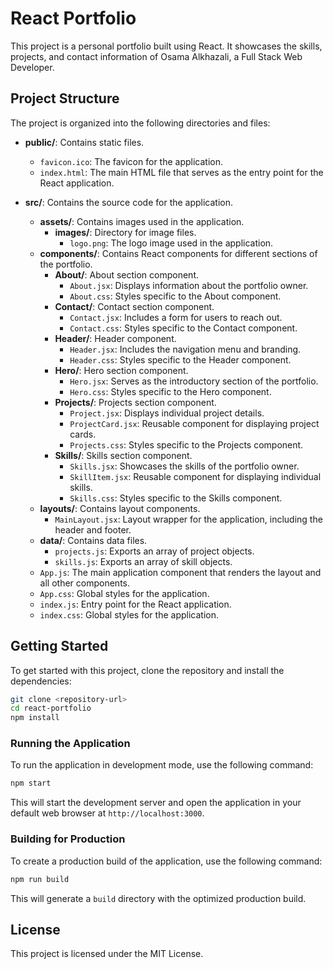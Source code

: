 # React Portfolio

This project is a personal portfolio built using React. It showcases the skills, projects, and contact information of Osama Alkhazali, a Full Stack Web Developer.

## Project Structure

The project is organized into the following directories and files:

- **public/**: Contains static files.
  - `favicon.ico`: The favicon for the application.
  - `index.html`: The main HTML file that serves as the entry point for the React application.

- **src/**: Contains the source code for the application.
  - **assets/**: Contains images used in the application.
    - **images/**: Directory for image files.
      - `logo.png`: The logo image used in the application.
  - **components/**: Contains React components for different sections of the portfolio.
    - **About/**: About section component.
      - `About.jsx`: Displays information about the portfolio owner.
      - `About.css`: Styles specific to the About component.
    - **Contact/**: Contact section component.
      - `Contact.jsx`: Includes a form for users to reach out.
      - `Contact.css`: Styles specific to the Contact component.
    - **Header/**: Header component.
      - `Header.jsx`: Includes the navigation menu and branding.
      - `Header.css`: Styles specific to the Header component.
    - **Hero/**: Hero section component.
      - `Hero.jsx`: Serves as the introductory section of the portfolio.
      - `Hero.css`: Styles specific to the Hero component.
    - **Projects/**: Projects section component.
      - `Project.jsx`: Displays individual project details.
      - `ProjectCard.jsx`: Reusable component for displaying project cards.
      - `Projects.css`: Styles specific to the Projects component.
    - **Skills/**: Skills section component.
      - `Skills.jsx`: Showcases the skills of the portfolio owner.
      - `SkillItem.jsx`: Reusable component for displaying individual skills.
      - `Skills.css`: Styles specific to the Skills component.
  - **layouts/**: Contains layout components.
    - `MainLayout.jsx`: Layout wrapper for the application, including the header and footer.
  - **data/**: Contains data files.
    - `projects.js`: Exports an array of project objects.
    - `skills.js`: Exports an array of skill objects.
  - `App.js`: The main application component that renders the layout and all other components.
  - `App.css`: Global styles for the application.
  - `index.js`: Entry point for the React application.
  - `index.css`: Global styles for the application.

## Getting Started

To get started with this project, clone the repository and install the dependencies:

```bash
git clone <repository-url>
cd react-portfolio
npm install
```

### Running the Application

To run the application in development mode, use the following command:

```bash
npm start
```

This will start the development server and open the application in your default web browser at `http://localhost:3000`.

### Building for Production

To create a production build of the application, use the following command:

```bash
npm run build
```

This will generate a `build` directory with the optimized production build.

## License

This project is licensed under the MIT License.